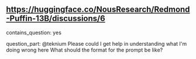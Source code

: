## https://huggingface.co/NousResearch/Redmond-Puffin-13B/discussions/6

contains_question: yes

question_part: @teknium
Please could I get help in understanding what I'm doing wrong here
What should the format for the prompt be like?